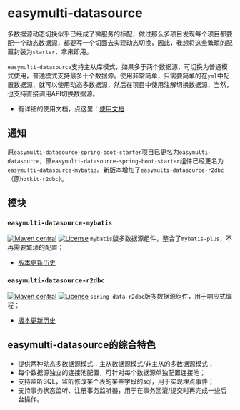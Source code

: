 # easymulti-datasource

多数据源动态切换似乎已经成了微服务的标配，做过那么多项目发现每个项目都要配一个动态数据源，都要写一个切面去实现动态切换，因此，我想将这些繁琐的配置封装为`starter`，拿来即用。

`easymulti-datasource`支持主从库模式，如果多于两个数据源，可切换为普通模式使用，普通模式支持最多十个数据源。使用非常简单，只需要简单的在`yml`中配置数据源，就可以使用动态多数据源，然后在项目中使用注解切换数据源，当然，也支持直接调用API切换数据源。

* 有详细的使用文档，点这里：[使用文档](https://github.com/wujiuye/easymulti-datasource/wiki)

## 通知
原`easymulti-datasource-spring-boot-starter`项目已更名为`easymulti-datasource`，原`easymulti-datasource-spring-boot-starter`组件已经更名为`easymulti-datasource-mybatis`。新版本增加了`easymulti-datasource-r2dbc`（原`hotkit-r2dbc`）。

## 模块
### `easymulti-datasource-mybatis`
[![Maven central](https://maven-badges.herokuapp.com/maven-central/com.github.wujiuye/easymulti-datasource-mybatis/badge.svg)](https://maven-badges.herokuapp.com/maven-central/com.github.wujiuye/easymulti-datasource)
[![License](http://img.shields.io/:license-apache-brightgreen.svg)](http://www.apache.org/licenses/LICENSE-2.0.html)
`mybatis`版多数据源组件，整合了`mybatis-plus`，不再需要繁琐的配置；
* [版本更新历史](easymulti-datasource-mybatis/VERSION.MD)

### `easymulti-datasource-r2dbc`
[![Maven central](https://maven-badges.herokuapp.com/maven-central/com.github.wujiuye/easymulti-datasource-r2dbc/badge.svg)](https://maven-badges.herokuapp.com/maven-central/com.github.wujiuye/easymulti-datasource)
[![License](http://img.shields.io/:license-apache-brightgreen.svg)](http://www.apache.org/licenses/LICENSE-2.0.html)
`spring-data-r2dbc`版多数据源组件，用于响应式编程；
* [版本更新历史](easymulti-datasource-r2dbc/VERSION.MD)

## easymulti-datasource的综合特色
* 提供两种动态多数据源模式：主从数据源模式/非主从的多数据源模式；
* 每个数据源独立的连接池配置，可针对每个数据源单独配置连接池；
* 支持监听SQL，监听修改某个表的某些字段的sql，用于实现埋点事件；
* 支持事务状态监听、注册事务监听器，用于在事务回滚/提交时再完成一些后台操作。
